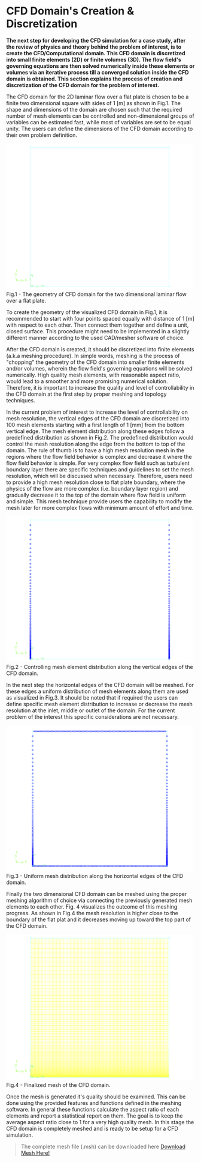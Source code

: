 # CFD Domain's Creation & Discretization

**The next step for developing the CFD simulation for a case study, after the review of physics and theory behind the problem of interest, is to create the CFD/Computational domain. This CFD domain is discretized into small finite elements (2D) or finite volumes (3D). The flow field's governing equations are then solved numerically inside these elements or volumes via an iterative process till a converged solution inside the CFD domain is obtained. This section explains the process of creation and discretization of the CFD domain for the problem of interest.**

The CFD domain for the 2D laminar flow over a flat plate is chosen to be a finite two dimensional square with sides of 1 [m] as shown in Fig.1. The shape and dimensions of the domain are chosen such that the required number of mesh elements can be controlled and non-dimensional groups of variables can be estimated fast, while most of variables are set to be equal unity. The users can define the dimensions of the CFD domain according to their own problem definition.

<img src="./Images/CFD_domain.png" width="500">
</br>
Fig.1 - The geometry of CFD domain for the two dimensional laminar flow over a flat plate.

To create the geometry of the visualized CFD domain in Fig.1, it is recommended to start with four points spaced equally with distance of 1 [m] with respect to each other. Then connect them together and define a unit, closed surface. This procedure might need to be implemented in a slightly different manner according to the used CAD/mesher software of choice.

After the CFD domain is created, it should be discretized into finite elements (a.k.a meshing procedure). In simple words, meshing is the process of "chopping" the geometry of the CFD domain into smaller finite elements and/or volumes, wherein the flow field's governing equations will be solved numerically. High quality mesh elements, with reasonable aspect ratio, would lead to a smoother and more promising numerical solution. Therefore, it is important to increase the quality and level of controllability in the CFD domain at the first step by proper meshing and topology techniques.

In the current problem of interest to increase the level of controllability on mesh resolution, the vertical edges of the CFD domain are discretized into 100 mesh elements starting with a first length of 1 [mm] from the bottom vertical edge. The mesh element distribution along these edges follow a predefined distribution as shown in Fig.2. The predefined distribution would control the mesh resolution along the edge from the bottom to top of the domain. The rule of thumb is to have a high mesh resolution mesh in the regions where the flow field behavior is complex and decrease it where the flow field behavior is simple. For very complex flow field such as turbulent boundary layer there are specific techniques and guidelines to set the mesh resolution, which will be discussed when necessary. Therefore, users need to provide a high mesh resolution close to flat plate boundary, where the physics of the flow are more complex (i.e. boundary layer region) and gradually decrease it to the top of the domain where flow field is uniform and simple.  This mesh technique provide users the capability to modify the mesh later for more complex flows with minimum amount of effort and time.

<img src="./Images/vartical_edge_meshed.png" width="500">
</br>
Fig.2 - Controlling mesh element distribution along the vertical edges of the CFD domain.

In the next step the horizontal edges of the CFD domain will be meshed. For these edges a uniform distribution of mesh elements along them are used as visualized in Fig.3. It should be noted that if required the users can define specific mesh element distribution to increase or decrease the mesh resolution at the inlet, middle or outlet of the domain. For the current problem of the interest this specific considerations are not necessary.

<img src="./Images/horizontal_edge_meshed.png" width="500">
</br>
Fig.3 - Uniform mesh distribution along the horizontal edges of the CFD domain.

Finally the two dimensional CFD domain can be meshed using the proper meshing algorithm of choice via connecting the previously generated mesh elements to each other. Fig. 4 visualizes the outcome of this meshing progress. As shown in Fig.4 the mesh resolution is higher close to the boundary of the flat plat and it decreases moving up toward the top part of the CFD domain.

<img src="./Images/CFD_domain_meshed.png" width="500">
</br>
Fig.4 - Finalized mesh of the CFD domain.

Once the mesh is generated it's quality should be examined. This can be done using the provided features and functions defined in the meshing software. In general these functions calculate the aspect ratio of each elements and report a statistical report on them. The goal is to keep the average aspect ratio close to 1 for a very high quality mesh. In this stage the CFD domain is completely meshed and is ready to be setup for a CFD simulation.

<More explanations can be added here on the concept of mesh examination.>

> The complete mesh file (.msh) can be downloaded here [Download Mesh Here!](https://github.com/teymourj/2D-flow-over-flat-plate-laminar/blob/master/laminar_flatplate_flow.msh)
